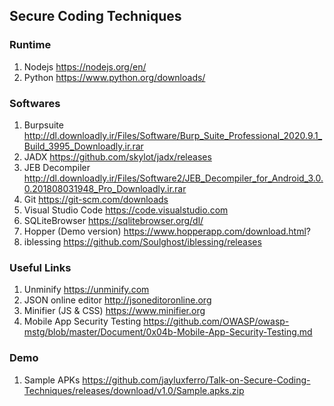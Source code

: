 ## Secure Coding Techniques

### Runtime
1. Nodejs https://nodejs.org/en/
2. Python https://www.python.org/downloads/

### Softwares
1. Burpsuite http://dl.downloadly.ir/Files/Software/Burp_Suite_Professional_2020.9.1_Build_3995_Downloadly.ir.rar
2. JADX https://github.com/skylot/jadx/releases
3. JEB Decompiler http://dl.downloadly.ir/Files/Software2/JEB_Decompiler_for_Android_3.0.0.201808031948_Pro_Downloadly.ir.rar
4. Git https://git-scm.com/downloads
5. Visual Studio Code https://code.visualstudio.com
6. SQLiteBrowser https://sqlitebrowser.org/dl/
7. Hopper (Demo version) https://www.hopperapp.com/download.html?
8. iblessing https://github.com/Soulghost/iblessing/releases

### Useful Links
1. Unminify https://unminify.com
2. JSON online editor http://jsoneditoronline.org
3. Minifier (JS & CSS) https://www.minifier.org
4. Mobile App Security Testing https://github.com/OWASP/owasp-mstg/blob/master/Document/0x04b-Mobile-App-Security-Testing.md

### Demo
1. Sample APKs https://github.com/jayluxferro/Talk-on-Secure-Coding-Techniques/releases/download/v1.0/Sample.apks.zip
